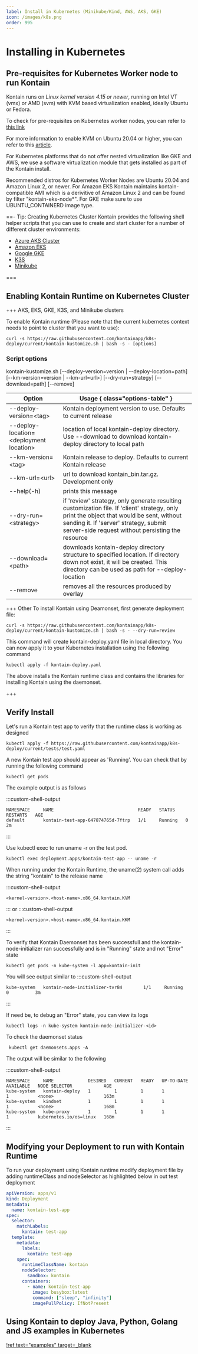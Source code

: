 ```yaml
---
label: Install in Kubernetes (Minikube/Kind, AWS, AKS, GKE)
icon: /images/k8s.png
order: 995
---
```


# Installing in Kubernetes
## Pre-requisites for Kubernetes Worker node to run Kontain
Kontain runs on *Linux kernel version 4.15 or newer*, running on Intel VT (vmx) or AMD (svm) with KVM based virtualization enabled, ideally Ubuntu or Fedora.  

To check for pre-requisites on Kubernetes worker nodes, you can refer to [this link](/getting_started/install_linux/#checking-for-pre-requisites)

For more information to enable KVM on Ubuntu 20.04 or higher, you can refer to this [article](https://linuxize.com/post/how-to-install-kvm-on-ubuntu-20-04/).

For Kubernetes platforms that do not offer nested virtualization like GKE and AWS, we use a software virtualization module that gets installed as part of the Kontain install.

Recommended distros for Kubernetes Worker Nodes are Ubuntu 20.04 and Amazon Linux 2, or newer. For Amazon EKS Kontain maintains kontain-compatible AMI which is a derivitive of Amazon Linux 2 and can be found by filter "kontain-eks-node*". For GKE make sure to use UBUNTU_CONTAINERD image type. 

==- Tip: Creating Kubernetes Cluster
Kontain provides the following shell helper scripts that you can use to create and start cluster for a number of different cluster environments:

- [Azure AKS Cluster](/appendix/azure_aks/)
- [Amazon EKS](/appendix/amazon_eks/)
- [Google GKE](/appendix/google-gke/)
- [K3S](/appendix/k3s/)
- [Minikube](/appendix/minikube/)

===


## Enabling Kontain Runtime on Kubernetes Cluster

+++ AKS, EKS, GKE, K3S, and Minikube clusters

To enable Kontain runtime (Please note that the current kubernetes context needs to point to cluster that you want to use):
```
curl -s https://raw.githubusercontent.com/kontainapp/k8s-deploy/current/kontain-kustomize.sh | bash -s - [options]
```
### Script options

kontain-kustomize.sh [--deploy-version=version | --deploy-location=path] [--km-version=version | --km-url=url>] [--dry-run=strategy] [--download=path] [--remove]

Option| Usage { class="options-table" }
----------------------------------|---
--deploy-version=\<tag> | Kontain deployment version to use. Defaults to current release
--deploy-location=\<deployment location> | location of local kontain-deploy directory. Use --download to download kontain-deploy directory to local path 
--km-version=\<tag> | Kontain release to deploy. Defaults to current Kontain release
--km-url=\<url> | url to download kontain_bin.tar.gz. Development only
--help(-h) | prints this message
--dry-run=\<strategy> | if 'review' strategy, only generate resulting customization file. If 'client' strategy, only print the object that would be sent, without sending it. If 'server' strategy, submit server-side request without persisting the resource
--download=\<path> | downloads kontain-deploy directory structure to specified location. If directory down not exist, it will be created. This directory can be used as path for --deploy-location 
 --remove | removes all the resources produced by overlay

+++ Other 
To install Kontain using Deamonset, first generate deployment file:  

```shell
curl -s https://raw.githubusercontent.com/kontainapp/k8s-deploy/current/kontain-kustomize.sh | bash -s - --dry-run=review
```

This command will create kontain-deploy.yaml file in local directory. 
You can now apply it to your Kubernetes installation using the following command

```shell
kubectl apply -f kontain-deploy.yaml
```

The above installs the Kontain runtime class and contains the libraries for installing Kontain using the daemonset.

+++

## Verify Install
Let's run a Kontain test app to verify that the runtime class is working as designed

```shell
kubectl apply -f https://raw.githubusercontent.com/kontainapp/k8s-deploy/current/tests/test.yaml
```
A new Kontain test app should appear as 'Running'. You can check that by running the following command

```shell
kubectl get pods 
```
The example output is as follows

:::custom-shell-output
```
NAMESPACE     NAME                                READY   STATUS    RESTARTS   AGE
default       kontain-test-app-647874765d-7ftrp   1/1     Running   0          2m
```
:::

Use kubectl exec to run uname -r on the test pod.


```shell
kubectl exec deployment.apps/kontain-test-app -- uname -r
```
When running under the Kontain Runtime, the uname(2) system call adds the string "kontain" to the release name 

:::custom-shell-output
```
<kernel-version>.<host-name>.x86_64.kontain.KVM 
```
:::
or
:::custom-shell-output
```
<kernel-version>.<host-name>.x86_64.kontain.KKM
```
:::


To verify that Kontain Daemonset has been successfull and the kontain-node-initializer ran successfully and is in "Running" state and not "Error" state
```shell
kubectl get pods -n kube-system -l app=kontain-init
```

You will see output similar to
:::custom-shell-output
```
kube-system   kontain-node-initializer-tvr84        1/1     Running   0          3m
```
:::

If need be, to debug an "Error" state, you can view its logs
```shell
kubectl logs -n kube-system kontain-node-initializer-<id>
```

To check the daemonset status
```shell
 kubectl get daemonsets.apps -A
```
The output will be similar to the following

:::custom-shell-output
```
NAMESPACE     NAME             DESIRED   CURRENT   READY   UP-TO-DATE   AVAILABLE   NODE SELECTOR            AGE
kube-system   kontain-deploy   1         1         1       1            1           <none>                   163m
kube-system   kindnet          1         1         1       1            1           <none>                   168m
kube-system   kube-proxy       1         1         1       1            1           kubernetes.io/os=linux   168m
```
:::
## Modifying your Deployment to run with Kontain Runtime
To run your deployment using Kontain runtime modify deployment file by adding runtimeClass and nodeSelector as highlighted below in out test deployment

```yaml !#14-16
apiVersion: apps/v1
kind: Deployment
metadata:
  name: kontain-test-app
spec:
  selector:
    matchLabels:
      kontain: test-app
  template:
    metadata:
      labels:
        kontain: test-app
    spec:
      runtimeClassName: kontain
      nodeSelector:
        sandbox: kontain
      containers:
        - name: kontain-test-app
          image: busybox:latest
          command: ["sleep", "infinity"]
          imagePullPolicy: IfNotPresent
```
## Using Kontain to deploy Java, Python, Golang and JS examples in Kubernetes
[!ref text="examples" target=_blank](https://github.com/kontainapp/guide-examples/tree/master/examples)

